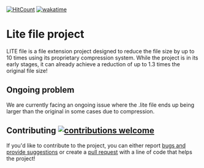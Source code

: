 [![HitCount](https://hits.dwyl.com/c0dezin/FTT.svg?style=flat-square)](http://hits.dwyl.com/c0dezin/FTT)
[![wakatime](https://wakatime.com/badge/user/018c2181-6355-4e47-8053-f7e42d337f6f/project/018c21b6-d90e-4d35-b59a-69aa197978fb.svg)](https://wakatime.com/badge/user/018c2181-6355-4e47-8053-f7e42d337f6f/project/018c21b6-d90e-4d35-b59a-69aa197978fb)


# Lite file project

LITE file is a file extension project designed to reduce the file size by up to 10 times using its proprietary compression system. While the project is in its early stages, it can already achieve a reduction of up to 1.3 times the original file size!

## Ongoing problem
We are currently facing an ongoing issue where the .lite file ends up being larger than the original in some cases due to compression.

## Contributing [![contributions welcome](https://img.shields.io/badge/contributions-welcome-brightgreen.svg?style=flat)](https://github.com/c0dezin/FTT/issues)
If you'd like to contribute to the project, you can either report [bugs and provide suggestions](https://github.com/C0dezin/FTT/issues) or create a [pull request](https://github.com/C0dezin/FTT/pulls) with a line of code that helps the project!
